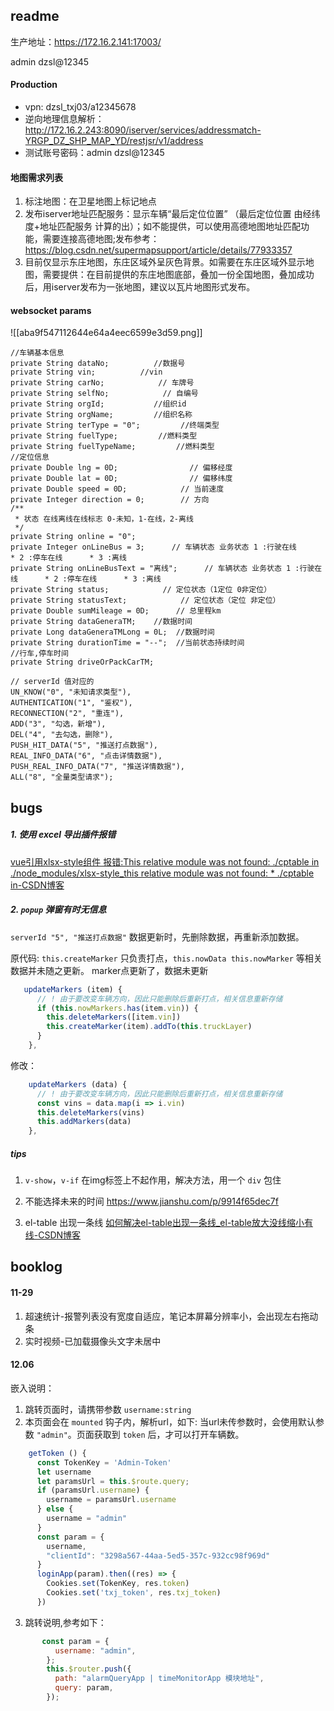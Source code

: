 
## readme

生产地址：https://172.16.2.141:17003/

admin   dzsl@12345


#### Production
-  vpn: dzsl_txj03/a12345678
-  逆向地理信息解析：http://172.16.2.243:8090/iserver/services/addressmatch-YRGP_DZ_SHP_MAP_YD/restjsr/v1/address
- 测试账号密码：admin dzsl@12345  
#### 地图需求列表

1. 标注地图：在卫星地图上标记地点
2. 发布iserver地址匹配服务：显示车辆“最后定位位置” （最后定位位置 由经纬度+地址匹配服务 计算的出）；如不能提供，可以使用高德地图地址匹配功能，需要连接高德地图;发布参考：https://blog.csdn.net/supermapsupport/article/details/77933357
3. 目前仅显示东庄地图，东庄区域外呈灰色背景。如需要在东庄区域外显示地图，需要提供：在目前提供的东庄地图底部，叠加一份全国地图，叠加成功后，用iserver发布为一张地图，建议以瓦片地图形式发布。
#### websocket params

![[aba9f547112644e64a4eec6599e3d59.png]]

```
//车辆基本信息
private String dataNo;          //数据号
private String vin;          //vin
private String carNo;            // 车牌号
private String selfNo;            // 自编号
private String orgId;           //组织id
private String orgName;         //组织名称
private String terType = "0";         //终端类型
private String fuelType;         //燃料类型
private String fuelTypeName;         //燃料类型
//定位信息
private Double lng = 0D;                // 偏移经度
private Double lat = 0D;                // 偏移纬度
private Double speed = 0D;            // 当前速度
private Integer direction = 0;        // 方向
/**
 * 状态 在线离线在线标志 0-未知，1-在线，2-离线
 */
private String online = "0";
private Integer onLineBus = 3;      // 车辆状态 业务状态 1 :行驶在线      * 2 :停车在线      * 3 :离线
private String onLineBusText = "离线";      // 车辆状态 业务状态 1 :行驶在线      * 2 :停车在线      * 3 :离线
private String status;            // 定位状态（1定位 0非定位）
private String statusText;            // 定位状态（定位 非定位）
private Double sumMileage = 0D;      // 总里程km
private String dataGeneraTM;    //数据时间
private Long dataGeneraTMLong = 0L;  //数据时间
private String durationTime = "--";  //当前状态持续时间
//行车,停车时间
private String driveOrPackCarTM;

// serverId 值对应的
UN_KNOW("0", "未知请求类型"),
AUTHENTICATION("1", "鉴权"),
RECONNECTION("2", "重连"),
ADD("3", "勾选，新增"),
DEL("4", "去勾选，删除"),
PUSH_HIT_DATA("5", "推送打点数据"),
REAL_INFO_DATA("6", "点击详情数据"),
PUSH_REAL_INFO_DATA("7", "推送详情数据"),
ALL("8", "全量类型请求");
```
## bugs

##### 1. 使用 excel 导出插件报错
[vue引用xlsx-style组件 报错:This relative module was not found: ./cptable in ./node_modules/xlsx-style_this relative module was not found: * ./cptable in-CSDN博客](https://blog.csdn.net/loveLifeLoveCoding/article/details/117280051)

##### 2. `popup` 弹窗有时无信息
`serverId "5", "推送打点数据"` 数据更新时，先删除数据，再重新添加数据。

原代码: `this.createMarker` 只负责打点，`this.nowData this.nowMarker` 等相关数据并未随之更新。 marker点更新了，数据未更新
```js
   updateMarkers (item) {
      // ! 由于要改变车辆方向，因此只能删除后重新打点，相关信息重新存储
      if (this.nowMarkers.has(item.vin)) {
        this.deleteMarkers([item.vin])
        this.createMarker(item).addTo(this.truckLayer)
      }
    },
```
修改：
```js
    updateMarkers (data) {
      // ! 由于要改变车辆方向，因此只能删除后重新打点，相关信息重新存储
      const vins = data.map(i => i.vin)
      this.deleteMarkers(vins)
      this.addMarkers(data)
    },
```

##### tips
1. `v-show`，`v-if` 在img标签上不起作用，解决方法，用一个 `div` 包住

2. 不能选择未来的时间
https://www.jianshu.com/p/9914f65dec7f

3. el-table 出现一条线
[如何解决el-table出现一条线_el-table放大没线缩小有线-CSDN博客](https://blog.csdn.net/weixin_43900414/article/details/108261108)

## booklog



#### 11-29
1. 超速统计-报警列表没有宽度自适应，笔记本屏幕分辨率小，会出现左右拖动条
2. 实时视频-已加载摄像头文字未居中

#### 12.06

嵌入说明：
1. 跳转页面时，请携带参数 `username:string`
2. 本页面会在 `mounted` 钩子内，解析url，如下: 当url未传参数时，会使用默认参数 `"admin"`。页面获取到 `token` 后，才可以打开车辆数。
```js
    getToken () {
      const TokenKey = 'Admin-Token'
      let username
      let paramsUrl = this.$route.query;
      if (paramsUrl.username) {
        username = paramsUrl.username
      } else {
        username = "admin"
      }
      const param = {
        username,
        "clientId": "3298a567-44aa-5ed5-357c-932cc98f969d"
      }
      loginApp(param).then((res) => {
        Cookies.set(TokenKey, res.token)
        Cookies.set('txj_token', res.txj_token)
      })
```
3. 跳转说明,参考如下：
```js
       const param = {
          username: "admin",
        };
        this.$router.push({
          path: "alarmQueryApp | timeMonitorApp 模块地址",
          query: param,
        });
```